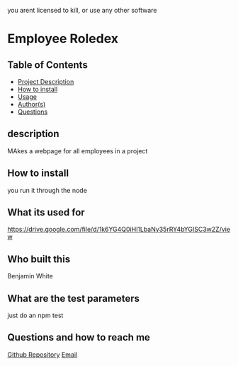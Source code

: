 
you arent licensed to kill, or use any other software
  # Employee Roledex
  ## Table of Contents
  - [Project Description](#description)
  - [How to install](#How-to-install)
  - [Usage](#What-its-used-for)
  - [Author(s)](#Who-built-this)
  - [Questions](#Questions-and-how-to-reach-me)
  ## description
  MAkes a webpage for all employees in a project
  ## How to install
  you run it through the node
  ## What its used for
  https://drive.google.com/file/d/1k6YG4Q0iHl1LbaNy35rRY4bYGISC3w2Z/view
  ## Who built this
  Benjamin White
  ## What are the test parameters
  just do an npm test
  ## Questions and how to reach me
   [Github Repository](https://github.com/BenjaminMWhite)
  [Email](mailto:bwhitem@gmail.com)
